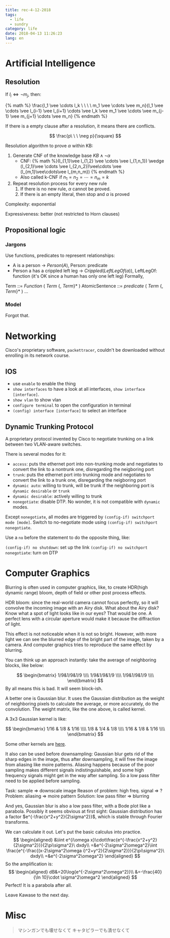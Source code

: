 ```yaml
---
title: rec-4-12-2018
tags:
  - life
  - sundry
category: life
date: 2018-04-13 11:26:23
lang: en
---
```


<!-- excerpt -->

# Artificial Intelligence

## Resolution

If $l_i \Leftrightarrow \neg m_j$, then:

{% math %}
\frac{l_1 \vee \cdots l_k \ \ \ \ m_1 \vee \cdots \vee m_n}{l_1 \vee \cdots \vee l_{i-1} \vee l_{i+1} \cdots \vee l_k \vee m_1 \vee \cdots \vee m_{j-1} \vee m_{j+1} \cdots \vee m_n}
{% endmath %}

If there is a empty clause after a resolution, it means there are conflicts.

$$
\frac{p\ \ \ \neg p}{\square}
$$

Resolution algorithm to prove $\alpha$ within KB:

1. Generate CNF of the knowledge base $KB\wedge\neg\alpha$
   * CNF: {% math %}(l_{1,1}\vee l_{1,2} \vee \cdots \vee l_{1,n_1}) \wedge (l_{2,1}\vee \cdots \vee l_{2,n_2})\vee\cdots \vee (l_{m,1}\vee\cdots\vee l_{m,n_m}) {% endmath %}
   * Also called k-CNF if $n_1 = n_2 = \cdots = n_m = k$
2. Repeat resolution process for every new rule
   1. If there is no new rule, $\alpha$ cannot be proved.
   2. If there is an empty literal, then stop and $\alpha$ is proved

Complexity: exponential

Expressiveness: better (not restricted to Horn clauses)

## Propositional logic

### Jargons
Use functions, predicates to represent relationships:
* A is a person -> $Person(A)$, Person: predicate
* Person a has a crippled left leg -> $Crippled(LeftLegOf(a))$, LeftLegOf: function (it's OK since a human has only one left leg)
Formally,

Term ::= *Function* ( *Term* {, *Term*}\* )
AtomicSentence ::= *predicate* ( *Term* {, *Term*}\* )
...

### Model 

Forgot that.

# Networking

Cisco's proprietary software, `packettracer`, couldn't be downloaded without enrolling in its network course.

## IOS

* use `enable` to enable the thing
* `show interfaces` to have a look at all interfaces, `show interface [interface]`.
* `show vlan` to show vlan
* `configure terminal` to open the configuration in terminal
* `(config) interface [interface]` to select an interface

## Dynamic Trunking Protocol

A proprietary protocol invented by Cisco to negotiate trunking on a link between two VLAN-aware switches.

There is several modes for it:

* `access`: puts the ethernet port into non-trunking mode and negotiates to convert the link to a nontrunk one, disregarding the neigboring port
* `trunk`: puts the ethernet port into trunking mode and negotiates to convert the link to a trunk one, disregarding the neigboring port
* `dynamic auto`: willing to trunk, will be trunk if the neighboring port is `dynamic desirable` or `trunk`
* `dynamic desirable`: actively willing to trunk
* `nonegotiate`: disable DTP. No wonder, it is not compatible with `dynamic` modes.

Except `nonegotiate`, all modes are triggered by `(config-if) switchport mode [mode]`. Switch to no-negotiate mode using `(config-if) switchport nonegotiate`.

Use a `no` before the statement to do the opposite thing, like:

`(config-if) no shutdown`: set up the link
`(config-if) no switchport nonegotiate`: turn on DTP

# Computer Graphics

Blurring is often used in computer graphics, like, to create HDR(high dynamic range) bloom, depth of field or other post process effects.

HDR bloom: since the real-world camera cannot focus perfectly, so it will convolve the incoming image with an Airy disk. What about the Airy disk? Know what a spot of light looks like in our eyes? That would be one. A perfect lens with a circular aperture would make it because the diffraction of light.

This effect is not noticeable when it is not so bright. However, with more light we can see the blurred edge of the bright part of the image, taken by a camera. And computer graphics tries to reproduce the same effect by blurring.

You can think up an approach instantly: take the average of neighboring blocks, like below:

$$
\begin{bmatrix}
1/9&1/9&1/9 \\\\
1/9&1/9&1/9 \\\\
1/9&1/9&1/9 \\\\
\end{bmatrix}
$$
By all means this is bad. It will seem block-ish.

A better one is Gaussian blur. It uses the Gaussian distribution as the weight of neighboring pixels to calculate the average, or more accurately, do the convolution. The weight matrix, like the one above, is called kernel.

A 3x3 Gaussian kernel is like:

$$
\begin{bmatrix}
1/16 & 1/8 & 1/16 \\\\
1/8 & 1/4 & 1/8 \\\\
1/16 & 1/8 & 1/16 \\\\
\end{bmatrix}
$$


Some other kernels are [here](https://en.wikipedia.org/wiki/Kernel_(image_processing)).

It also can be used before downsampling: Gaussian blur gets rid of the sharp edges in the image, thus after downsampling, it will free the image from aliasing like moire patterns. Aliasing happens because of the poor sampling makes different signals indistinguishable, and some high frequency signals might get in the way after sampling. So a low pass filter need to be applied before sampling.

Task: sample => downscale image
Reason of problem: high freq. signal => ?
Problem: aliasing => moire pattern
Solution: low pass filter => blurring

And yes, Gaussian blur is also a low pass filter, with a Bode plot like a parabola. Possibly it seems obvious at first sight: Gaussian distribution has a factor $e^{-\frac{x^2+y^2}{2\sigma^2}}$, which is stable through Fourier transforms.

We can calculate it out. Let's put the basic calculus into practice.
$$
\begin{aligned}
&\iint e^{i\omega x}\cdot\frac{e^{-\frac{x^2+y^2}{2\sigma^2}}}{2\pi\sigma^2}\ dxdy\\
=&e^{-2\sigma^2\omega^2}\iint \frac{e^{-\frac{(x-2\sigma^2\omega i)^2+y^2}{2\sigma^2}}}{2\pi\sigma^2}\ dxdy\\
=&e^{-2\sigma^2\omega^2}
\end{aligned}
$$
So the amplification is:
$$
\begin{aligned}
dB&=20\log{e^{-2\sigma^2\omega^2}}\\
&=-\frac{40}{\ln 10}\cdot \sigma^2\omega^2
\end{aligned}
$$
Perfect! It is a parabola after all.

Leave Kawase to the next day.

# Misc

> マシンガンでも壊せなくて
> キャタピラーでも潰せなくて